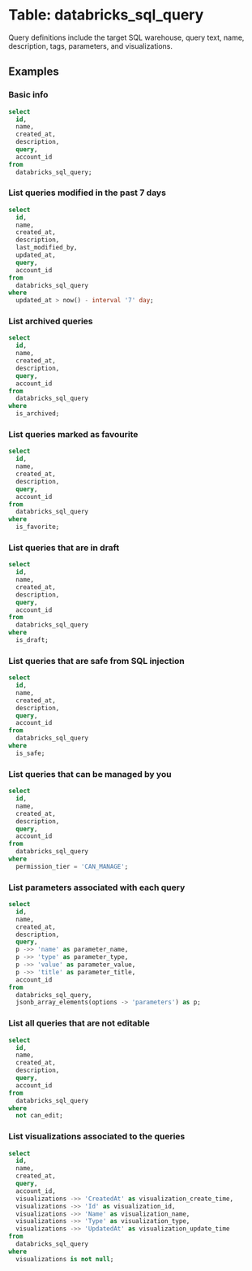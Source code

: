 # Table: databricks_sql_query

Query definitions include the target SQL warehouse, query text, name, description, tags, parameters, and visualizations.

## Examples

### Basic info

```sql
select
  id,
  name,
  created_at,
  description,
  query,
  account_id
from
  databricks_sql_query;
```

### List queries modified in the past 7 days

```sql
select
  id,
  name,
  created_at,
  description,
  last_modified_by,
  updated_at,
  query,
  account_id
from
  databricks_sql_query
where
  updated_at > now() - interval '7' day;
```

### List archived queries

```sql
select
  id,
  name,
  created_at,
  description,
  query,
  account_id
from
  databricks_sql_query
where
  is_archived;
```

### List queries marked as favourite

```sql
select
  id,
  name,
  created_at,
  description,
  query,
  account_id
from
  databricks_sql_query
where
  is_favorite;
```

### List queries that are in draft

```sql
select
  id,
  name,
  created_at,
  description,
  query,
  account_id
from
  databricks_sql_query
where
  is_draft;
```

### List queries that are safe from SQL injection

```sql
select
  id,
  name,
  created_at,
  description,
  query,
  account_id
from
  databricks_sql_query
where
  is_safe;
```

### List queries that can be managed by you

```sql
select
  id,
  name,
  created_at,
  description,
  query,
  account_id
from
  databricks_sql_query
where
  permission_tier = 'CAN_MANAGE';
```

### List parameters associated with each query

```sql
select
  id,
  name,
  created_at,
  description,
  query,
  p ->> 'name' as parameter_name,
  p ->> 'type' as parameter_type,
  p ->> 'value' as parameter_value,
  p ->> 'title' as parameter_title,
  account_id
from
  databricks_sql_query,
  jsonb_array_elements(options -> 'parameters') as p;
```

### List all queries that are not editable

```sql
select
  id,
  name,
  created_at,
  description,
  query,
  account_id
from
  databricks_sql_query
where
  not can_edit;
```

### List visualizations associated to the queries

```sql
select
  id,
  name,
  created_at,
  query,
  account_id,
  visualizations ->> 'CreatedAt' as visualization_create_time,
  visualizations ->> 'Id' as visualization_id,
  visualizations ->> 'Name' as visualization_name,
  visualizations ->> 'Type' as visualization_type,
  visualizations ->> 'UpdatedAt' as visualization_update_time
from
  databricks_sql_query
where
  visualizations is not null;
```